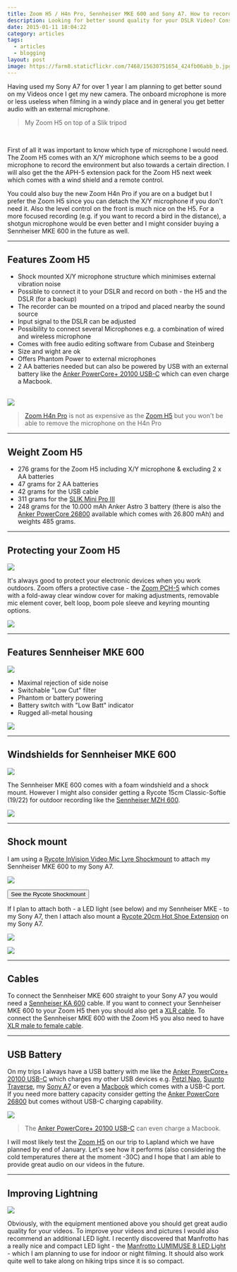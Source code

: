 ```yaml
---
title: Zoom H5 / H4n Pro, Sennheiser MKE 600 and Sony A7. How to record nature sound for your DSLR videos.
description: Looking for better sound quality for your DSLR Video? Consider the Zoom H5 and the Sennheiser MKE 600.
date: 2015-01-11 18:04:22
category: articles
tags:
  - articles
  - blogging
layout: post
image: https://farm8.staticflickr.com/7468/15630751654_424fb06abb_b.jpg
---
```


Having used my Sony A7 for over 1 year I am planning to get better sound on my Videos once I get my new camera. The onboard microphone is more or less useless when filming in a windy place and in general you get better audio with an external microphone.

<div id="amzn-assoc-ad-b19f81e5-83e5-4277-9483-1720fa30ebe2"></div><script async src="//z-na.amazon-adsystem.com/widgets/onejs?MarketPlace=US&adInstanceId=b19f81e5-83e5-4277-9483-1720fa30ebe2"></script>

<amp-img src="https://farm8.staticflickr.com/7468/15630751654_424fb06abb_b.jpg" width="1024" height="657" layout="responsive" alt="best external audio recorder Zoom H5 sony a7"></amp-img>

> My Zoom H5 on top of a Slik tripod

<br>
<!--more-->

First of all it was important to know which type of microphone I would need. The Zoom H5 comes with an X/Y microphone which seems to be a good microphone to record the environment but also towards a certain direction. I will also get the the APH-5 extension pack for the Zoom H5 next week which comes with a wind shield and a remote control.

You could also buy the new Zoom H4n Pro if you are on a budget but I prefer the Zoom H5 since you can detach the X/Y microphone if you don't need it. Also the level control on the front is much nice on the H5. For a more focused recording (e.g. if you want to record a bird in the distance), a shotgun microphone would be even better and I might consider buying a Sennheiser MKE 600 in the future as well.

---

## Features Zoom H5

* Shock mounted X/Y microphone structure which minimises external vibration noise
* Possible to connect it to your DSLR and record on both - the H5 and the DSLR (for a backup)
* The recorder can be mounted on a tripod and placed nearby the sound source
* Input signal to the DSLR can be adjusted
* Possibility to connect several Microphones e.g. a combination of wired and wireless microphone
* Comes with free audio editing software from Cubase and Steinberg
* Size and wight are ok
* Offers Phantom Power to external microphones
* 2 AA batteries needed but can also be powered by USB with an external battery like the <a href="http://amzn.to/2dUEsTA" rel="nofollow">Anker PowerCore+ 20100 USB-C</a> which can even charge a Macbook.<br><br>

<a href="https://www.amazon.com/gp/product/B01DPOXS8I/ref=as_li_tl?ie=UTF8&camp=1789&creative=9325&creativeASIN=B01DPOXS8I&linkCode=as2&tag=hikeve-20&linkId=d6756281cccce37b51ac1e66a6c4b15a" rel="nofollow" target="_blank"><img border="0" src="//ws-na.amazon-adsystem.com/widgets/q?_encoding=UTF8&MarketPlace=US&ASIN=B01DPOXS8I&ServiceVersion=20070822&ID=AsinImage&WS=1&Format=_SL250_&tag=hikeve-20" ></a><img src="//ir-na.amazon-adsystem.com/e/ir?t=hikeve-20&l=am2&o=1&a=B01DPOXS8I" width="1" height="1" border="0" alt="" style="border:none !important; margin:0px !important;" />

> <a href="https://www.amazon.com/gp/product/B01DPOXS8I/ref=as_li_tl?ie=UTF8&camp=1789&creative=9325&creativeASIN=B01DPOXS8I&linkCode=as2&tag=hikeve-20&linkId=d6756281cccce37b51ac1e66a6c4b15a" target="_blank" rel="nofollow">Zoom H4n Pro</a> is not as expensive as the <a href="http://amzn.to/1yTJDZs" rel="nofollow">Zoom H5</a> but you won't be able to remove the microphone on the H4n Pro

---

## Weight Zoom H5

* 276 grams for the Zoom H5 including X/Y microphone & excluding 2 x AA batteries
* 47 grams for 2 AA batteries
* 42 grams for the USB cable
* 311 grams for the <a href="http://amzn.to/1wKEtsW" rel="nofollow">SLIK Mini Pro III</a>
* 248 grams for the 10.000 mAh Anker Astro 3 battery (there is also the <a href="http://amzn.to/1slxquk" rel="nofollow">Anker PowerCore 26800</a> available which comes with 26.800 mAh) and weights 485 grams.

---

## Protecting your Zoom H5
<a href="https://www.amazon.com/gp/product/B01AJJJ7DC/ref=as_li_tl?ie=UTF8&camp=1789&creative=9325&creativeASIN=B01AJJJ7DC&linkCode=as2&tag=hikeve-20&linkId=247cd61d562300cfe371dc0677685d3e" rel="nofollow"><img border="0" src="//ws-na.amazon-adsystem.com/widgets/q?_encoding=UTF8&MarketPlace=US&ASIN=B01AJJJ7DC&ServiceVersion=20070822&ID=AsinImage&WS=1&Format=_SL250_&tag=hikeve-20" ></a><img src="//ir-na.amazon-adsystem.com/e/ir?t=hikeve-20&l=am2&o=1&a=B01AJJJ7DC" width="1" height="1" border="0" alt="" style="border:none !important; margin:0px !important;" />

It's always good to protect your electronic devices when you work outdoors. Zoom offers a protective case - the <a href="http://amzn.to/2eG64un" rel="nofollow" target="_blank">Zoom PCH-5</a> which comes with a fold-away clear window cover for making adjustments, removable mic element cover, belt loop, boom pole sleeve and keyring mounting options.

<a href="http://amzn.to/2eG64un" rel="nofollow"><img src="http://www.hikeventures.com/buy.gif"></a>


---

## Features Sennheiser MKE 600
<a href="https://www.amazon.com/gp/product/B00FX8V3SC/ref=as_li_tl?ie=UTF8&camp=1789&creative=9325&creativeASIN=B00FX8V3SC&linkCode=as2&tag=hikeve-20&linkId=3aa4b145ca3f3324fd64485a61572ae2" rel="nofollow"><img border="0" src="//ws-na.amazon-adsystem.com/widgets/q?_encoding=UTF8&MarketPlace=US&ASIN=B00FX8V3SC&ServiceVersion=20070822&ID=AsinImage&WS=1&Format=_SL250_&tag=hikeve-20" ></a><img src="//ir-na.amazon-adsystem.com/e/ir?t=hikeve-20&l=am2&o=1&a=B00FX8V3SC" width="1" height="1" border="0" alt="" style="border:none !important; margin:0px !important;" />

- Maximal rejection of side noise
- Switchable "Low Cut" filter
- Phantom or battery powering
- Battery switch with "Low Batt" indicator
- Rugged all-metal housing

<a href="https://www.amazon.com/gp/product/B00FX8V3SC/ref=as_li_tl?ie=UTF8&camp=1789&creative=9325&creativeASIN=B00FX8V3SC&linkCode=as2&tag=hikeve-20&linkId=3aa4b145ca3f3324fd64485a61572ae2" rel="nofollow"><img src="http://www.hikeventures.com/buy.gif"></a>


---

## Windshields for Sennheiser MKE 600
<a href="https://www.amazon.com/gp/product/B00B8Z76X0/ref=as_li_tl?ie=UTF8&camp=1789&creative=9325&creativeASIN=B00B8Z76X0&linkCode=as2&tag=hikeve-20&linkId=17b78af7afe16f089958b85dbfab4df7" rel="nofollow"><img border="0" src="//ws-na.amazon-adsystem.com/widgets/q?_encoding=UTF8&MarketPlace=US&ASIN=B00B8Z76X0&ServiceVersion=20070822&ID=AsinImage&WS=1&Format=_SL250_&tag=hikeve-20" ></a><img src="//ir-na.amazon-adsystem.com/e/ir?t=hikeve-20&l=am2&o=1&a=B00B8Z76X0" width="1" height="1" border="0" alt="" style="border:none !important; margin:0px !important;" />

The Sennheiser MKE 600 comes with a foam windshield and a shock mount. However I might also consider getting a Rycote 15cm Classic-Softie (19/22) for outdoor recording like the <a href="http://amzn.to/2eFD5po" rel="nofollow" target="_blank">Sennheiser MZH 600</a>.

<a href="http://amzn.to/2eFD5po" rel="nofollow"><img src="http://www.hikeventures.com/buy.gif"></a>


---

## Shock mount
I am using a <a href="http://amzn.to/2eqJE2f" rel="nofollow" target="_blank">
Rycote InVision Video Mic Lyre Shockmount</a> to attach my Sennheiser MKE 600 to my Sony A7.

<a href="https://www.amazon.com/gp/product/B002YN87TC/ref=as_li_tl?ie=UTF8&camp=1789&creative=9325&creativeASIN=B002YN87TC&linkCode=as2&tag=hikeve-20&linkId=5f90b9756621b31c6852a03052a06213" rel="nofollow"><img border="0" src="//ws-na.amazon-adsystem.com/widgets/q?_encoding=UTF8&MarketPlace=US&ASIN=B002YN87TC&ServiceVersion=20070822&ID=AsinImage&WS=1&Format=_SL250_&tag=hikeve-20"  rel="nofollow" target="_blank"></a><img src="//ir-na.amazon-adsystem.com/e/ir?t=hikeve-20&l=am2&o=1&a=B002YN87TC" width="1" height="1" border="0" alt="" style="border:none !important; margin:0px !important;" />

<a href="https://www.amazon.com/gp/product/B002JBFCKQ/ref=as_li_tl?ie=UTF8&camp=1789&creative=9325&creativeASIN=B002JBFCKQ&linkCode=as2&tag=hikeve-20&linkId=fdba43b0525dc406576809977d70dd60" rel="nofollow"><button class="btn btn-danger">See the Rycote Shockmount</button></a>


If I plan to attach both - a LED light (see below) and my Sennheiser MKE - to my Sony A7, then I attach also mount a <a href="http://amzn.to/2eH2pwO" rel="nofollow" target="_blank">Rycote 20cm Hot Shoe Extension</a> on my Sony A7.

<a href="https://www.amazon.com/gp/product/B002JBFCKQ/ref=as_li_tl?ie=UTF8&camp=1789&creative=9325&creativeASIN=B002JBFCKQ&linkCode=as2&tag=hikeve-20&linkId=fdba43b0525dc406576809977d70dd60"><img border="0" src="//ws-na.amazon-adsystem.com/widgets/q?_encoding=UTF8&MarketPlace=US&ASIN=B002JBFCKQ&ServiceVersion=20070822&ID=AsinImage&WS=1&Format=_SL250_&tag=hikeve-20"  rel="nofollow" target="_blank"></a><img src="//ir-na.amazon-adsystem.com/e/ir?t=hikeve-20&l=am2&o=1&a=B002JBFCKQ" width="1" height="1" border="0" alt="" style="border:none !important; margin:0px !important;" />

<a href="https://www.amazon.com/gp/product/B002JBFCKQ/ref=as_li_tl?ie=UTF8&camp=1789&creative=9325&creativeASIN=B002JBFCKQ&linkCode=as2&tag=hikeve-20&linkId=fdba43b0525dc406576809977d70dd60" rel="nofollow"><img src="http://www.hikeventures.com/buy.gif"></a>


---

## Cables
To connect the Sennheiser MKE 600 straight to your Sony A7 you would need a <a href="http://amzn.to/2ebT0gZ" rel="nofollow" target="_blank">Sennheiser KA 600</a> cable. If you want to connect your Sennheiser MKE 600 to your Zoom H5 then you should also get a <a href="http://amzn.to/2eG7o0g" rel="nofollow" target="_blank">XLR cable</a>. To connect the Sennheiser MKE 600 with the Zoom H5 you also need to have <a href="http://amzn.to/2eHakul" rel="nofollow" target="_blank">XLR male to female cable</a>.

---

## USB Battery
On my trips I always have a USB battery with me like the <a href="http://amzn.to/2dUGdQL" rel="nofollow">Anker PowerCore+ 20100 USB-C</a> which charges my other USB devices e.g. <a href="http://amzn.to/2fdRC07" rel="nofollow" target="_blank">Petzl Nao</a>, <a href="http://amzn.to/2f5Skgv" rel="nofollow" target="_blank">Suunto Traverse</a>, my <a href="http://amzn.to/2f5Tskf" rel="nofollow" target="_blank">Sony A7</a> or even a <a href="http://amzn.to/2f5QEnp" rel="nofollow" taret="_blank">Macbook</a> which comes with a USB-C port. If you need more battery capacity consider getting the <a href="http://amzn.to/1slxquk" rel="nofollow" target="_blank">Anker PowerCore 26800</a> but comes without USB-C charging capability.

<a href="https://www.amazon.com/gp/product/B014ZO46LK/ref=as_li_tl?ie=UTF8&camp=1789&creative=9325&creativeASIN=B014ZO46LK&linkCode=as2&tag=hikeve-20&linkId=ad49d381abb62421b7d52b531f5d1679" rel="nofollow"><img border="0" src="//ws-na.amazon-adsystem.com/widgets/q?_encoding=UTF8&MarketPlace=US&ASIN=B014ZO46LK&ServiceVersion=20070822&ID=AsinImage&WS=1&Format=_SL250_&tag=hikeve-20" ></a><img src="//ir-na.amazon-adsystem.com/e/ir?t=hikeve-20&l=am2&o=1&a=B014ZO46LK" width="1" height="1" border="0" alt="" style="border:none !important; margin:0px !important;" />

> The <a href="http://amzn.to/2dUGdQL" rel="nofollow">Anker PowerCore+ 20100 USB-C</a> can even charge a Macbook.

I will most likely test the <a href="http://amzn.to/1yTJDZs" rel="nofollow">Zoom H5</a> on our trip to Lapland which we have planned by end of January. Let's see how it performs (also considering the cold temperatures there at the moment -30C) and I hope that I am able to provide great audio on our videos in the future.

---

## Improving Lightning
<a href="https://www.amazon.com/gp/product/B00WS2EL62/ref=as_li_tl?ie=UTF8&camp=1789&creative=9325&creativeASIN=B00WS2EL62&linkCode=as2&tag=hikeve-20&linkId=5c8074fcaceaf51adaf93e9d9ff0de8c" rel="nofollow"><img border="0" src="//ws-na.amazon-adsystem.com/widgets/q?_encoding=UTF8&MarketPlace=US&ASIN=B00WS2EL62&ServiceVersion=20070822&ID=AsinImage&WS=1&Format=_SL250_&tag=hikeve-20" ></a><img src="//ir-na.amazon-adsystem.com/e/ir?t=hikeve-20&l=am2&o=1&a=B00WS2EL62" width="1" height="1" border="0" alt="" style="border:none !important; margin:0px !important;" />

Obviously, with the equipment mentioned above you should get great audio quality for your videos. To improve your videos and pictures I would also recommend an additional LED light. I recently discovered that Manfrotto has a really nice and compact LED light - the <a href="http://amzn.to/2eG3GnK" rel="nofollow" target="_blank">Manfrotto LUMIMUSE 8 LED Light</a> - which I am planning to use for indoor or night filming. It should also work quite well to take along on hiking trips since it is so compact.
